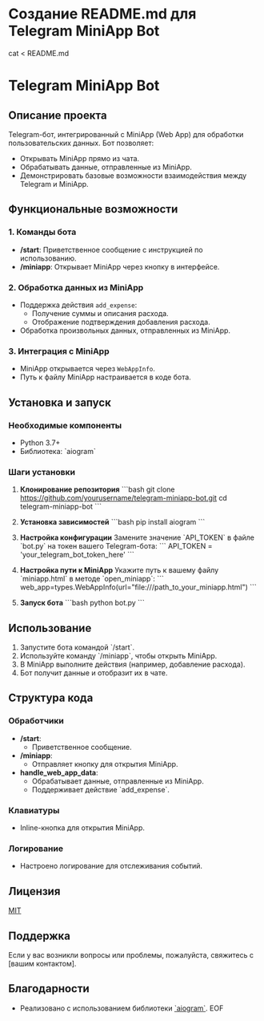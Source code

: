 # Создание README.md для Telegram MiniApp Bot

cat <<EOF > README.md
# Telegram MiniApp Bot

## Описание проекта

Telegram-бот, интегрированный с MiniApp (Web App) для обработки пользовательских данных. Бот позволяет:
- Открывать MiniApp прямо из чата.
- Обрабатывать данные, отправленные из MiniApp.
- Демонстрировать базовые возможности взаимодействия между Telegram и MiniApp.

## Функциональные возможности

### 1. Команды бота
- **/start**: Приветственное сообщение с инструкцией по использованию.
- **/miniapp**: Открывает MiniApp через кнопку в интерфейсе.

### 2. Обработка данных из MiniApp
- Поддержка действия `add_expense`:
  - Получение суммы и описания расхода.
  - Отображение подтверждения добавления расхода.
- Обработка произвольных данных, отправленных из MiniApp.

### 3. Интеграция с MiniApp
- MiniApp открывается через `WebAppInfo`.
- Путь к файлу MiniApp настраивается в коде бота.

## Установка и запуск

### Необходимые компоненты
- Python 3.7+
- Библиотека: \`aiogram\`

### Шаги установки

1. **Клонирование репозитория**
   \`\`\`bash
   git clone https://github.com/yourusername/telegram-miniapp-bot.git
   cd telegram-miniapp-bot
   \`\`\`

2. **Установка зависимостей**
   \`\`\`bash
   pip install aiogram
   \`\`\`

3. **Настройка конфигурации**
   Замените значение \`API_TOKEN\` в файле \`bot.py\` на токен вашего Telegram-бота:
   \`\`\`
   API_TOKEN = 'your_telegram_bot_token_here'
   \`\`\`

4. **Настройка пути к MiniApp**
   Укажите путь к вашему файлу \`miniapp.html\` в методе \`open_miniapp\`:
   \`\`\`
   web_app=types.WebAppInfo(url="file:///path_to_your_miniapp.html")
   \`\`\`

5. **Запуск бота**
   \`\`\`bash
   python bot.py
   \`\`\`

## Использование

1. Запустите бота командой \`/start\`.
2. Используйте команду \`/miniapp\`, чтобы открыть MiniApp.
3. В MiniApp выполните действия (например, добавление расхода).
4. Бот получит данные и отобразит их в чате.

## Структура кода

### Обработчики
- **/start**:
  - Приветственное сообщение.
- **/miniapp**:
  - Отправляет кнопку для открытия MiniApp.
- **handle_web_app_data**:
  - Обрабатывает данные, отправленные из MiniApp.
  - Поддерживает действие \`add_expense\`.

### Клавиатуры
- Inline-кнопка для открытия MiniApp.

### Логирование
- Настроено логирование для отслеживания событий.

## Лицензия

[MIT](https://choosealicense.com/licenses/mit/)

## Поддержка

Если у вас возникли вопросы или проблемы, пожалуйста, свяжитесь с [вашим контактом].

## Благодарности

- Реализовано с использованием библиотеки [\`aiogram\`](https://github.com/aiogram/aiogram).
EOF
